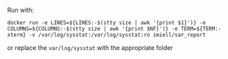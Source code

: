 Run with:

```
docker run -e LINES=${LINES:-$(stty size | awk '{print $1}')} -e COLUMNS=${COLUMNS:-$(stty size | awk '{print $NF}')} -e TERM=${TERM:-xterm} -v /var/log/sysstat:/var/log/sysstat:ro imiell/sar_report
```

or replace the `var/log/sysstat` with the appropriate folder
